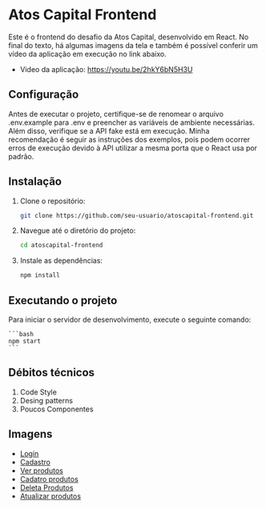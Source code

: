 # Atos Capital Frontend

Este é o frontend do desafio da Atos Capital, desenvolvido em React. No final do texto, há algumas imagens da tela e também é possível conferir um vídeo da aplicação em execução no link abaixo.

 - Video da aplicação: https://youtu.be/2hkY6bN5H3U

## Configuração

Antes de executar o projeto, certifique-se de renomear o arquivo .env.example para .env e preencher as variáveis de ambiente necessárias. Além disso, verifique se a API fake está em execução. Minha recomendação é seguir as instruções dos exemplos, pois podem ocorrer erros de execução devido à API utilizar a mesma porta que o React usa por padrão.

## Instalação

1. Clone o repositório:

    ```bash
    git clone https://github.com/seu-usuario/atoscapital-frontend.git
    ```

2. Navegue até o diretório do projeto:

    ```bash
    cd atoscapital-frontend
    ```

3. Instale as dependências:

    ```bash
    npm install
    ```

## Executando o projeto

Para iniciar o servidor de desenvolvimento, execute o seguinte comando:

    ```bash
    npm start
    ```

## Débitos técnicos
1. Code Style
2. Desing patterns
3. Poucos Componentes

## Imagens


- [Login](https://imgur.com/undefined)
- [Cadastro](https://imgur.com/yrarQs9)
- [Ver produtos](https://imgur.com/BcRH8qF)
- [Cadatro produtos](https://imgur.com/Xvg0vXl)
- [Deleta Produtos](https://imgur.com/OUuKflB)
- [Atualizar produtos](https://imgur.com/ab5wxpH)